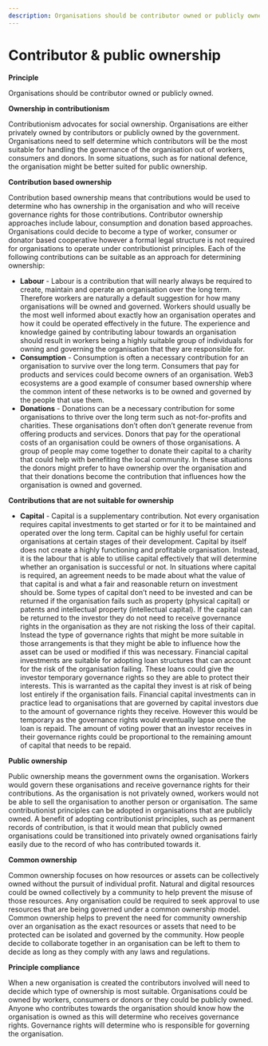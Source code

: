 ```yaml
---
description: Organisations should be contributor owned or publicly owned.
---
```


# Contributor & public ownership

**Principle**

Organisations should be contributor owned or publicly owned.



**Ownership in contributionism**

Contributionism advocates for social ownership. Organisations are either privately owned by contributors or publicly owned by the government. Organisations need to self determine which contributors will be the most suitable for handling the governance of the organisation out of workers, consumers and donors. In some situations, such as for national defence, the organisation might be better suited for public ownership.



**Contribution based ownership**

Contribution based ownership means that contributions would be used to determine who has ownership in the organisation and who will receive governance rights for those contributions. Contributor ownership approaches include labour, consumption and donation based approaches. Organisations could decide to become a type of worker, consumer or donator based cooperative however a formal legal structure is not required for organisations to operate under contributionist principles. Each of the following contributions can be suitable as an approach for determining ownership:

* **Labour** - Labour is a contribution that will nearly always be required to create, maintain and operate an organisation over the long term. Therefore workers are naturally a default suggestion for how many organisations will be owned and governed. Workers should usually be the most well informed about exactly how an organisation operates and how it could be operated effectively in the future. The experience and knowledge gained by contributing labour towards an organisation should result in workers being a highly suitable group of individuals for owning and governing the organisation that they are responsible for.
* **Consumption** - Consumption is often a necessary contribution for an organisation to survive over the long term. Consumers that pay for products and services could become owners of an organisation. Web3 ecosystems are a good example of consumer based ownership where the common intent of these networks is to be owned and governed by the people that use them.
* **Donations** - Donations can be a necessary contribution for some organisations to thrive over the long term such as not-for-profits and charities. These organisations don’t often don’t generate revenue from offering products and services. Donors that pay for the operational costs of an organisation could be owners of those organisations. A group of people may come together to donate their capital to a charity that could help with benefiting the local community. In these situations the donors might prefer to have ownership over the organisation and that their donations become the contribution that influences how the organisation is owned and governed.



**Contributions that are not suitable for ownership**

* **Capital** - Capital is a supplementary contribution. Not every organisation requires capital investments to get started or for it to be maintained and operated over the long term. Capital can be highly useful for certain organisations at certain stages of their development. Capital by itself does not create a highly functioning and profitable organisation. Instead, it is the labour that is able to utilise capital effectively that will determine whether an organisation is successful or not. In situations where capital is required, an agreement needs to be made about what the value of that capital is and what a fair and reasonable return on investment should be. Some types of capital don’t need to be invested and can be returned if the organisation fails such as property (physical capital) or patents and intellectual property (intellectual capital). If the capital can be returned to the investor they do not need to receive governance rights in the organisation as they are not risking the loss of their capital. Instead the type of governance rights that might be more suitable in those arrangements is that they might be able to influence how the asset can be used or modified if this was necessary. Financial capital investments are suitable for adopting loan structures that can account for the risk of the organisation failing. These loans could give the investor temporary governance rights so they are able to protect their interests. This is warranted as the capital they invest is at risk of being lost entirely if the organisation fails. Financial capital investments can in practice lead to organisations that are governed by capital investors due to the amount of governance rights they receive. However this would be temporary as the governance rights would eventually lapse once the loan is repaid. The amount of voting power that an investor receives in their governance rights could be proportional to the remaining amount of capital that needs to be repaid.



**Public ownership**

Public ownership means the government owns the organisation. Workers would govern these organisations and receive governance rights for their contributions. As the organisation is not privately owned, workers would not be able to sell the organisation to another person or organisation. The same contributionist principles can be adopted in organisations that are publicly owned. A benefit of adopting contributionist principles, such as permanent records of contribution, is that it would mean that publicly owned organisations could be transitioned into privately owned organisations fairly easily due to the record of who has contributed towards it.



**Common ownership**

Common ownership focuses on how resources or assets can be collectively owned without the pursuit of individual profit. Natural and digital resources could be owned collectively by a community to help prevent the misuse of those resources. Any organisation could be required to seek approval to use resources that are being governed under a common ownership model. Common ownership helps to prevent the need for community ownership over an organisation as the exact resources or assets that need to be protected can be isolated and governed by the community. How people decide to collaborate together in an organisation can be left to them to decide as long as they comply with any laws and regulations.



**Principle compliance**

When a new organisation is created the contributors involved will need to decide which type of ownership is most suitable. Organisations could be owned by workers, consumers or donors or they could be publicly owned. Anyone who contributes towards the organisation should know how the organisation is owned as this will determine who receives governance rights. Governance rights will determine who is responsible for governing the organisation.

